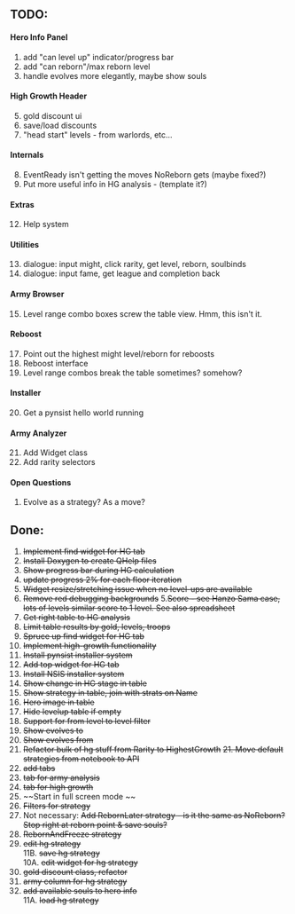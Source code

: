 ## TODO:

#### Hero Info Panel

1. add "can level up" indicator/progress bar
2. add "can reborn"/max reborn level
3. handle evolves more elegantly, maybe show souls

#### High Growth Header

5. gold discount ui
6. save/load discounts
7. "head start" levels - from warlords, etc...

#### Internals

8. EventReady isn't getting the moves NoReborn gets (maybe fixed?)
11. Put more useful info in HG analysis - (template it?)

#### Extras

12. Help system

#### Utilities

13. dialogue: input might, click rarity, get level, reborn, soulbinds
14. dialogue: input fame, get league and completion back

#### Army Browser

15. Level range combo boxes screw the table view. Hmm, this isn't it.

#### Reboost

17. Point out the highest might level/reborn for reboosts
18. Reboost interface
19. Level range combos break the table sometimes? somehow?

#### Installer

20. Get a pynsist hello world running

#### Army Analyzer

21. Add Widget class
22. Add rarity selectors

#### Open Questions

1. Evolve as a strategy? As a move?

## Done:

1. ~~Implement find widget for HG tab~~
2. ~~Install Doxygen to create QHelp files~~
3. ~~Show progress bar during HG calculation~~
4. ~~update progress 2% for each floor iteration~~
5. ~~Widget resize/stretching issue when no level-ups are available~~
6. ~~Remove red debugging backgrounds~~
   5.~~Score - see Hanzo Sama case, lots of levels similar score to 1 level. See also spreadsheet~~
7. ~~Get right table to HG analysis~~
8. ~~Limit table results by gold, levels, troops~~
9. ~~Spruce up find widget for HG tab~~
10. ~~Implement high-growth functionality~~
11. ~~Install pynsist installer system~~
12. ~~Add top widget for HG tab~~
13. ~~Install NSIS installer system~~
14. ~~Show change in HG stage in table~~
15. ~~Show strategy in table, join with strats on Name~~
16. ~~Hero image in table~~
17. ~~Hide levelup table if empty~~
18. ~~Support for from level to level filter~~
19. ~~Show evolves to~~
20. ~~Show evolves from~~
21. ~~Refactor bulk of hg stuff from Rarity to HighestGrowth~~
    ~~21. Move default strategies from notebook to API~~
22. ~~add tabs~~
23. ~~tab for army analysis~~
24. ~~tab for high growth~~
25. ~~Start in full screen mode ~~
26. ~~Filters for strategy~~
27. Not necessary: ~~Add RebornLater strategy - is it the same as NoReborn? Stop right at reborn point & save souls?~~
28. ~~RebornAndFreeze strategy~~
29. ~~edit hg strategy~~  
    11B. ~~save hg strategy~~  
    10A. ~~edit widget for hg strategy~~
30. ~~gold discount class, refactor~~
31. ~~army column for hg strategy~~
32. ~~add available souls to hero info~~  
    11A. ~~load hg strategy~~